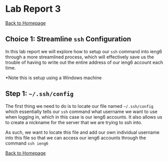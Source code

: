 # Lab Report 3

[Back to Homepage](https://d-doan.github.io/cse15l-lab-reports/)

## Choice 1: Streamline `ssh` Configuration

In this lab report we will explore how to setup our `ssh` command into ieng6 through a more streamlined process, which will effectively save us the trouble of having to write out the entire address of our ieng6 account each time.

*Note this is setup using a Windows machine

## Step 1: `~/.ssh/config`

The first thing we need to do is to locate our file named `~/.ssh/config` which essentially tells our `ssh` command what username we want to use when logging in, which in this case is our ieng6 accounts. It also allows us to create a nickname for the server that we are trying to ssh into.

As such, we want to locate this file and add our own individual username into this file so that we can access our ieng6 accounts through the command `ssh ieng6`





[Back to Homepage](https://d-doan.github.io/cse15l-lab-reports/)
